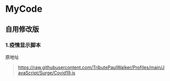 # MyCode
## 自用修改版

### 1.疫情显示脚本
原地址
> https://raw.githubusercontent.com/TributePaulWalker/Profiles/main/JavaScript/Surge/Covid19.js
